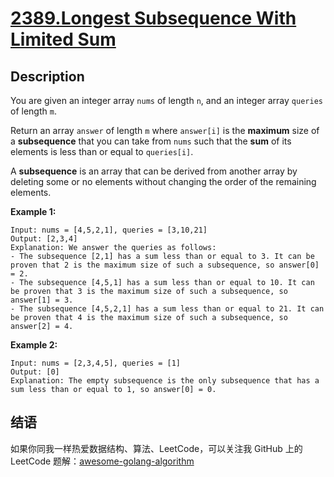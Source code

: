 # [2389.Longest Subsequence With Limited Sum][title]

## Description
You are given an integer array `nums` of length `n`, and an integer array `queries` of length `m`.

Return an array `answer` of length `m` where `answer[i]` is the **maximum** size of a **subsequence** that you can take from `nums` such that the **sum** of its elements is less than or equal to `queries[i]`.

A **subsequence**  is an array that can be derived from another array by deleting some or no elements without changing the order of the remaining elements.

**Example 1:**

```
Input: nums = [4,5,2,1], queries = [3,10,21]
Output: [2,3,4]
Explanation: We answer the queries as follows:
- The subsequence [2,1] has a sum less than or equal to 3. It can be proven that 2 is the maximum size of such a subsequence, so answer[0] = 2.
- The subsequence [4,5,1] has a sum less than or equal to 10. It can be proven that 3 is the maximum size of such a subsequence, so answer[1] = 3.
- The subsequence [4,5,2,1] has a sum less than or equal to 21. It can be proven that 4 is the maximum size of such a subsequence, so answer[2] = 4.
```

**Example 2:**

```
Input: nums = [2,3,4,5], queries = [1]
Output: [0]
Explanation: The empty subsequence is the only subsequence that has a sum less than or equal to 1, so answer[0] = 0.
```

## 结语

如果你同我一样热爱数据结构、算法、LeetCode，可以关注我 GitHub 上的 LeetCode 题解：[awesome-golang-algorithm][me]

[title]: https://leetcode.com/problems/longest-subsequence-with-limited-sum/
[me]: https://github.com/Golang-Solutions/awesome-golang-algorithm

